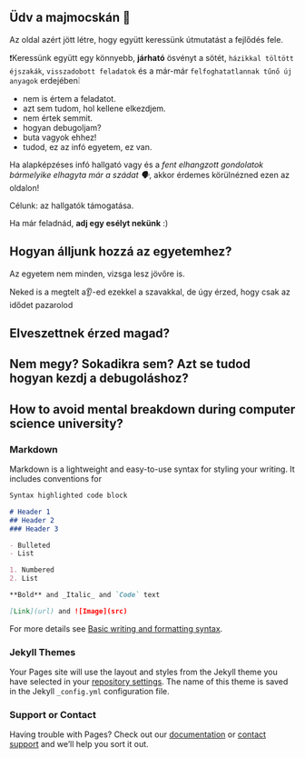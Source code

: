 ## Üdv a majmocskán 🙉

Az oldal azért jött létre, hogy együtt keressünk útmutatást a fejlődés fele.

❗Keressünk együtt egy könnyebb, **járható** ösvényt a sötét, `házikkal töltött éjszakák`, `visszadobott feladatok` és a már-már `felfoghatatlannak tűnő új anyagok` erdejében❕

- nem is értem a feladatot.
- azt sem tudom, hol kellene elkezdjem.
- nem értek semmit.
- hogyan debugoljam?
- buta vagyok ehhez!
- tudod, ez az infó egyetem, ez van.

Ha alapképzéses infó hallgató vagy és a _fent elhangzott gondolatok bármelyike elhagyta már a szádat 🗣️_, akkor érdemes körülnézned ezen az oldalon!

Célunk: az hallgatók támogatása.

Ha már feladnád, **adj egy esélyt nekünk** :)  
  
  
  
  
  
## Hogyan álljunk hozzá az egyetemhez?

Az egyetem nem minden, vizsga lesz jövőre is.

Neked is a megtelt a👂-ed ezekkel a szavakkal, de úgy érzed, hogy csak az idődet pazarolod 

## Elveszettnek érzed magad?

## Nem megy? Sokadikra sem? Azt se tudod hogyan kezdj a debugoláshoz?

## How to avoid mental breakdown during computer science university?

### Markdown

Markdown is a lightweight and easy-to-use syntax for styling your writing. It includes conventions for

```markdown
Syntax highlighted code block

# Header 1
## Header 2
### Header 3

- Bulleted
- List

1. Numbered
2. List

**Bold** and _Italic_ and `Code` text

[Link](url) and ![Image](src)
```

For more details see [Basic writing and formatting syntax](https://docs.github.com/en/github/writing-on-github/getting-started-with-writing-and-formatting-on-github/basic-writing-and-formatting-syntax).

### Jekyll Themes

Your Pages site will use the layout and styles from the Jekyll theme you have selected in your [repository settings](https://github.com/slevi123/HelpyMonkey/settings/pages). The name of this theme is saved in the Jekyll `_config.yml` configuration file.

### Support or Contact

Having trouble with Pages? Check out our [documentation](https://docs.github.com/categories/github-pages-basics/) or [contact support](https://support.github.com/contact) and we’ll help you sort it out.
